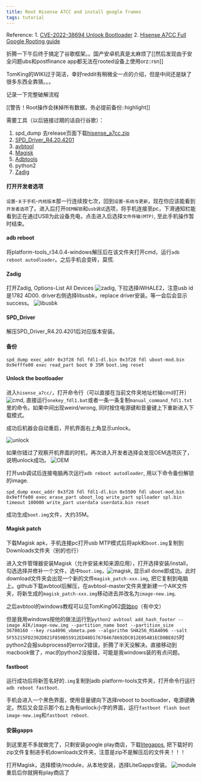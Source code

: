 ```yaml
---
title: Root Hisense A7CC and install google frames
tags: tutorial
---
```


Reference:
    1. [CVE-2022-38694 Unlook Bootloader](https://github.com/TomKing062/CVE-2022-38694_unlock_bootloader)
    2. [Hisense A7CC Full Google Rooting guide](https://www.reddit.com/r/eink/comments/15vqik0/hisense_a7cc_full_google_rooting_guide/?share_id=GuK6Bd5LhSMONrfxtXMrY&utm_content=2&utm_medium=android_app&utm_name=androidcss&utm_source=share&utm_term=1)

折腾一下午后终于搞定了谷歌框架。。国产安卓机真是太麻烦了[[然后发现由于安全问题ubs和postfinance app都无法在rooted设备上使用orz::rsn]]

TomKing的WIKI过于简洁，幸好reddit有稍微全一点的介绍，但是中间还是缺了很多东西全靠猜。。。

记录一下完整破解流程

[[警告！Root操作会抹掉所有数据，务必提前备份::highlight]]

需要工具（以后链接过期的话自行谷歌）：
1. spd_dump 去release页面下载[hisense_a7cc.zip](https://github.com/TomKing062/CVE-2022-38694_unlock_bootloader/releases)
2. [SPD_Driver_R4.20.4201](https://androiddatahost.com/dsa6h)
3. [avbtool](https://github.com/zhuzhizhan/avbtool)
4. [Magisk](https://github.com/topjohnwu/Magisk/releases)
5. [Adbtools](https://developer.android.com/tools/releases/platform-tools)
6. python2
7. [Zadig](https://zadig.akeo.ie/)


#### 打开开发者选项
`设置`-`关于手机`-`内核版本`那一行连续按七次，回到`设置`-`系统与更新`，现在你应该能看到`开发者选项`了。进入后打开`OEM解锁`和`usb调试`选项，将手机连接至pc，下滑通知栏能看到正在通过USB为此设备充电，点击进入后选择`文件传输(MTP)`, 至此手机操作暂时结束。

#### adb reboot
将platform-tools_r34.0.4-windows解压后在该文件夹打开cmd，运行`adb reboot autodloader`。之后手机会变砖，莫慌.

#### Zadig
打开Zadig, Options-List All Devices
![zadig](../assets/inserts/a7cc/zadig.jpg), 下拉选择iWHALE2，注意usb id是1782 4D00. driver右侧选择libusbk，replace driver安装。等一会后会显示success。
![libusbk](../assets/inserts/a7cc/libusbk.jpg)

#### SPD_Driver

解压SPD_Driver_R4.20.4201后对应版本安装。

#### 备份

```
spd_dump exec_addr 0x3f28 fdl fdl1-dl.bin 0x3f28 fdl uboot-mod.bin 0x9efffe00 exec read_part boot 0 35M boot.img reset
```
#### Unlock the bootloader

进入`hisense_a7cc/`，打开命令行（可以直接在当前文件夹地址栏输cmd打开）
![cmd](../assets/inserts/a7cc/cmd.png), 直接运行`onekey_fdl1.bat`或者一条一条复制`manual_command_fdl1.txt`里的命令。如果中间出现weird/wrong, 同时按住电源键和音量键上下重新进入下载模式。

成功后机器会自动重启，开机界面右上角显示unlock。

![unlock](../assets/inserts/a7cc/unlock.jpg)

如果你错过了观察开机界面的时机，再次进入开发者选择会发现OEM选项灰了，说明unlock成功。
![OEM](../assets/inserts/a7cc/oem.jpg)

打开usb调试后连接电脑再次运行`adb reboot autodloader`, 用以下命令备份解锁的image.

`spd_dump exec_addr 0x3f28 fdl fdl1-dl.bin 0x5500 fdl uboot-mod.bin 0x9efffe00 exec erase_part uboot_log write_part splloader spl.bin timeout 100000 write_part userdata userdata.bin reset`

成功生成`boot.img`文件，大约35M。

#### Magisk patch

下载Magisk apk，手机连接pc打开usb MTP模式后将apk和`boot.img`复制到Downloads文件夹（别的也行）

进入文件管理器安装Magisk（允许安装未知来源应用），打开选择安装/install， 勾选选择并修补一个文件，选中`boot.img`，![magisk](../assets/inserts/a7cc/patch.jpg), 显示all done即成功。此时download文件夹会出现一个新的文件`magisk_patch-xxx.img`, 把它复制到电脑上。github下载avbtool后解压，在avbtool-master文件夹里新建一个AIK文件夹，将新生成的`magisk_patch-xxx.img`移动进去并改名为`image-new.img`.

之后avbtool的windows教程可以见TomKing062[原始po](https://github.com/TomKing062/CVE-2022-38694_unlock_bootloader/wiki/Magisk)（有中文）

但是我用windows按他的做法运行到`python2 avbtool add_hash_footer --image AIK/image-new.img --partition_name boot --partition_size 36700160 --key rsa4096_vbmeta.pem --algorithm SHA256_RSA4096 --salt 5F55215FD2302D021F850B55912ED48D176784678692DC012E054B1ECD0BE025`时python2会报subprocess的error2错误，折腾了半天没解决。直接移动到macbook做了，mac的python2没报错，可能是我windows装的有点问题。

#### fastboot
运行成功后将新签名好的`.img`复制到adb platform-tools文件夹，打开命令行运行`adb reboot fastboot`.

手机会进入一个黑色界面，使用音量键向下选择reboot to bootloader，电源键确定。然后又会显示那个右上角有unlock小字的界面，运行`fastboot flash boot image-new.img`和`fastboot reboot`. 

#### 安装gapps

到这里差不多就做完了，只剩安装google play商店，下载[litegapps](https://sourceforge.net/projects/litegapps/files/litegapps/arm64/29/lite/v2.9/%5BMAGISK%5DLiteGapps_arm64_10.0_v2.9_official.zip/download), 把下载好的zip文件复制进手机downloads文件夹，注意是zip不是解压后的文件夹！！！

打开Magisk，选择模块/module，从本地安装，选择LiteGapps安装。
![module](../assets/inserts/a7cc/module.jpg)
重启后你就拥有play商店了









